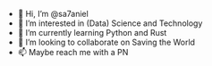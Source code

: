 - 👋 Hi, I’m @sa7aniel
- 👀 I’m interested in (Data) Science and Technology
- 🌱 I’m currently learning Python and Rust
- 💞️ I’m looking to collaborate on Saving the World
- 📫 Maybe reach me with a PN
